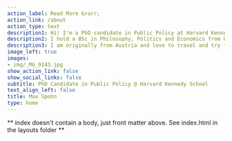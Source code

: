 ```yaml
---
action_label: Read More &rarr;
action_link: /about
action_type: text
description1: Hi! I'm a PhD candidate in Public Policy at Harvard Kennedy School, working at the intersection of psychology, economics, and political science. I am interested in the formation and the effects of political and economic beliefs, such as beliefs about election fraud or social mobility, and how narratives are used to persuade people. I also work on questions related to evidence adoption in the public sector and affective polarization. 
description2: I hold a BSc in Philosophy, Politics and Economics from University College London and a Master of Behavioral and Decision Science from the University of Pennsylvania. Most recently, I worked as a Behavioral Economist at the UK's Financial Conduct Authority, where I ran online experiments on financial decision-making. 
description3: I am originally from Austria and love to travel and try food around the world. Music also plays an important role in my life.
image_left: true
images:
- img/_MG_9143.jpg
show_action_link: false
show_social_links: false
subtitle: PhD Candidate in Public Policy @ Harvard Kennedy School
text_align_left: false
title: Max Spohn
type: home
---
```


\*\* index doesn't contain a body, just front matter above. See index.html in the layouts folder \*\*
